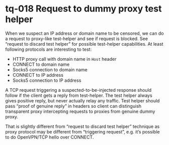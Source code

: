 # tq-018 Request to dummy proxy test helper

When we suspect an IP address or domain name to be censored, we can do a
request to proxy-like test-helper and see if request is blocked. See “request
to discard test helper” for possible test-helper capabilities. At least
following protocols are interesting to test:

- HTTP proxy call with domain name in `Host` header
- CONNECT to domain name
- Socks5 connection to domain name
- CONNECT to IP address 
- Socks5 connection to IP address

A TCP request triggering a suspected-to-be-injected response should follow if
the client gets a reply from test-helper. The test helper always gives positive
reply, but never actually relay any traffic. Test helper should pass “proof of
genuine reply” in headers so client can distinguish transparent proxy
intercepting requests to proxies from genuine dummy proxy.

That is slightly different from “request to discard test helper” technique as
proxy protocol may be different from “triggering request”, e.g. it’s possible
to do OpenVPN/TCP hello over CONNECT.

